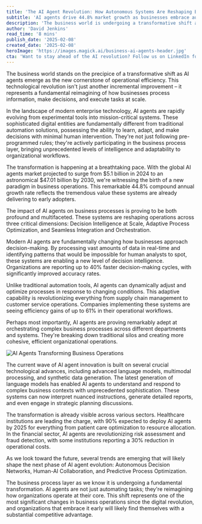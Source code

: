 ```yaml
---
title: 'The AI Agent Revolution: How Autonomous Systems Are Reshaping Business Operations'
subtitle: 'AI agents drive 44.8% market growth as businesses embrace autonomous operations'
description: 'The business world is undergoing a transformative shift as AI agents emerge as the new cornerstone of operational efficiency. Explore how these digital entities are changing decision-making, process optimization, and cross-departmental integration. Learn about the remarkable market growth and the technological advances driving this revolution.'
author: 'David Jenkins'
read_time: '8 mins'
publish_date: '2025-02-08'
created_date: '2025-02-08'
heroImage: 'https://images.magick.ai/business-ai-agents-header.jpg'
cta: 'Want to stay ahead of the AI revolution? Follow us on LinkedIn for daily insights into how AI agents are transforming business operations and learn how your organization can harness this game-changing technology.'
---
```


The business world stands on the precipice of a transformative shift as AI agents emerge as the new cornerstone of operational efficiency. This technological revolution isn't just another incremental improvement – it represents a fundamental reimagining of how businesses process information, make decisions, and execute tasks at scale.

In the landscape of modern enterprise technology, AI agents are rapidly evolving from experimental tools into mission-critical systems. These sophisticated digital entities are fundamentally different from traditional automation solutions, possessing the ability to learn, adapt, and make decisions with minimal human intervention. They're not just following pre-programmed rules; they're actively participating in the business process layer, bringing unprecedented levels of intelligence and adaptability to organizational workflows.

The transformation is happening at a breathtaking pace. With the global AI agents market projected to surge from $5.1 billion in 2024 to an astronomical $47.01 billion by 2030, we're witnessing the birth of a new paradigm in business operations. This remarkable 44.8% compound annual growth rate reflects the tremendous value these systems are already delivering to early adopters.

The impact of AI agents on business processes is proving to be both profound and multifaceted. These systems are reshaping operations across three critical dimensions: Decision Intelligence at Scale, Adaptive Process Optimization, and Seamless Integration and Orchestration.

Modern AI agents are fundamentally changing how businesses approach decision-making. By processing vast amounts of data in real-time and identifying patterns that would be impossible for human analysts to spot, these systems are enabling a new level of decision intelligence. Organizations are reporting up to 40% faster decision-making cycles, with significantly improved accuracy rates.

Unlike traditional automation tools, AI agents can dynamically adjust and optimize processes in response to changing conditions. This adaptive capability is revolutionizing everything from supply chain management to customer service operations. Companies implementing these systems are seeing efficiency gains of up to 61% in their operational workflows.

Perhaps most importantly, AI agents are proving remarkably adept at orchestrating complex business processes across different departments and systems. They're breaking down traditional silos and creating more cohesive, efficient organizational operations.

![AI Agents Transforming Business Operations](https://i.magick.ai/PIXE/1739001429181_magick_img.webp)

The current wave of AI agent innovation is built on several crucial technological advances, including advanced language models, multimodal processing, and synthetic data generation. The latest generation of language models has enabled AI agents to understand and respond to complex business contexts with unprecedented sophistication. These systems can now interpret nuanced instructions, generate detailed reports, and even engage in strategic planning discussions.

The transformation is already visible across various sectors. Healthcare institutions are leading the charge, with 90% expected to deploy AI agents by 2025 for everything from patient care optimization to resource allocation. In the financial sector, AI agents are revolutionizing risk assessment and fraud detection, with some institutions reporting a 30% reduction in operational costs.

As we look toward the future, several trends are emerging that will likely shape the next phase of AI agent evolution: Autonomous Decision Networks, Human-AI Collaboration, and Predictive Process Optimization.

The business process layer as we know it is undergoing a fundamental transformation. AI agents are not just automating tasks; they're reimagining how organizations operate at their core. This shift represents one of the most significant changes in business operations since the digital revolution, and organizations that embrace it early will likely find themselves with a substantial competitive advantage.